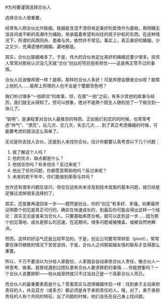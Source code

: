 #为何要谨慎选择合伙人

选择合伙人很重要。

经常有人把合伙比作联姻。联姻是含混不清但肯定美好的爱情作为基础，用明确无误且间或不断的高潮作为辅助，用承载着希望和向往的孩子护航的东西。在这种情况下，所谓的风雨同舟、患难与共，依然并不常见。事实上，真正美好的婚姻，少之又少，充满遗憾的婚姻，遍地都是。

其实，合伙比联姻难多了。于是，伟大的合伙肯定比美好的婚姻还要少很多。投资人常常对那些认识没几天就“合伙”创业的项目抱有担忧——这是再正常不过的事情。

合伙人应该像邦德一样？是啊，那样的合伙人多好！可是邦德会跟谁合伙呢？能帮上他的人……能帮上邦德的人也不会是个蹩脚货色吧？

我们听过很多“一拍即合”的故事，但，在那“一拍”之前，有多少其他的故事与经历，我们就无从得知了。但可以想象，绝对不是两个陌生人随机拍了一下就合到一块儿了。

“聪明”，是课程里对合伙人最推崇的特质。正如我们初恋的的时候，也常常考虑“帅气”、“漂亮”。玩几次、恋几次，失恋几次……到了真正考虑婚姻的时候，可能要考虑的就没这么简单了。

无论是你去找人合伙，还是别人来找你合伙，估计你都要认真考虑以下几个问题：

1. 我了解这个人吗？
2. 他的优点、缺点都是什么？
3. 他信任你吗？有多信任？反过来呢？
4. 他出了任何问题，你都愿意帮助他吗？反过来呢？
5. 未来的若干年中，你们能做到荣辱与共吗？

也许还有很多问题应该问，但仅仅这些尚未涉及到技术层面的基本问题，就已经是足够过滤掉很多选择的了。

其实，还是要再退回来一步——既然是创业，你的“创见”有多好、多强。如果最终证明那个创见是真正可行的、确实在快速成长的，到最后你可能会得出这样一个结论：其实无论是谁来当合伙人，只要基础素质合格，就可以走到这一步……因为那个创见落地、成长是那么的迅速，在这期间，很多问题或被掩盖，或被自然地解决。

然而，这样的好运气还是比较罕见的。于是，创业公司要常常转型（pivot），常常要在弹尽粮绝的情况下苦苦坚持，于是，合伙人之间那超越友情的联系才显得那么重要。

所以，千万不要误以为分给人家股份，人家就会自动承担合伙人责任，像合伙人一样思考、做事。我曾经遇到过团队里有合伙人要求辞职的事情……你能想象吗？一个合伙人说要辞职——他从始至终就只不过当自己是一个高薪合伙人而已。

而合伙人的最重要素质是什么？答案其实与选择婚姻伴侣一样：找到勇于主动承担责任的人，并且双方（或多方）都必须是肯于承担责任的人。哦，对了，勇于承担责任的人有个共同的特征，出了问题的时候，他们会先在自己身上找问题。